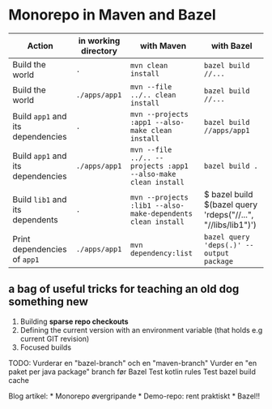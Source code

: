 # Monorepo in Maven and Bazel


Action | in working directory  | with Maven | with Bazel
--- | --- |--- |---
Build the world| `.` | `mvn clean install` | `bazel build //...`
Build the world| `./apps/app1` | `mvn --file ../.. clean install` | `bazel build //...`
Build `app1` and its dependencies| `.` | `mvn --projects :app1 --also-make clean install` | `bazel build //apps/app1`
Build `app1` and its dependencies| `./apps/app1` | `mvn --file ../.. --projects :app1 --also-make clean install` | `bazel build .`
Build `lib1` and its dependents  | `.` | `mvn --projects :lib1 --also-make-dependents clean install` | $ bazel build $(bazel query 'rdeps("//...", "//libs/lib1")')
Print dependencies of `app1`     | `./apps/app1` | `mvn dependency:list` | `bazel query  'deps(.)' --output package` 

 
## a bag of useful tricks for teaching an old dog something new

 1. Building **sparse repo checkouts**  
 2. Defining the current version with an environment variable (that holds e.g current GIT revision)
 3. Focused builds


 TODO:
  Vurderar en "bazel-branch" och en "maven-branch"
  Vurder en "en paket per java package" branch før Bazel
  Test kotlin rules
  Test bazel build cache

  Blog artikel:
     * Monorepo øvergripande
     * Demo-repo: rent praktiskt
     * Bazel!!

